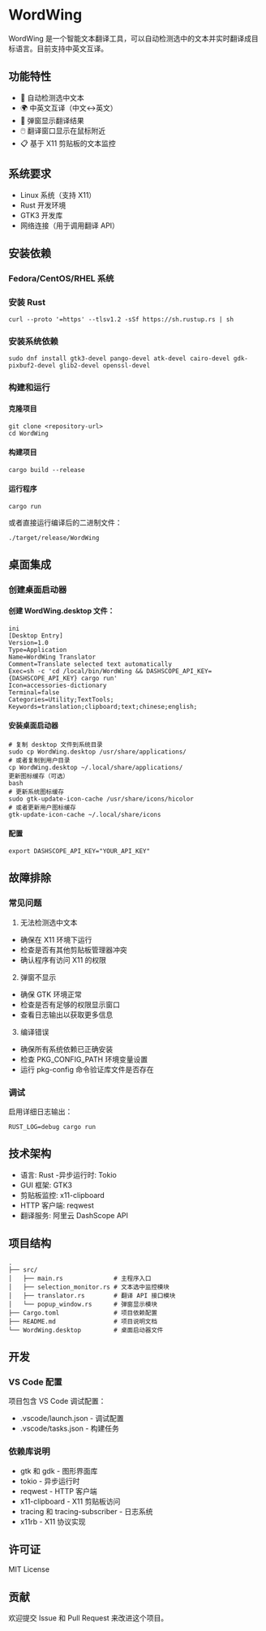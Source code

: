 # WordWing

WordWing 是一个智能文本翻译工具，可以自动检测选中的文本并实时翻译成目标语言。目前支持中英文互译。

## 功能特性

- 🔄 自动检测选中文本
- 🌍 中英文互译（中文↔英文）
- 💬 弹窗显示翻译结果
- 🖱️ 翻译窗口显示在鼠标附近
- 📋 基于 X11 剪贴板的文本监控

## 系统要求

- Linux 系统（支持 X11）
- Rust 开发环境
- GTK3 开发库
- 网络连接（用于调用翻译 API）

## 安装依赖

###  Fedora/CentOS/RHEL 系统
### 安装 Rust
```
curl --proto '=https' --tlsv1.2 -sSf https://sh.rustup.rs | sh
```
### 安装系统依赖
```
sudo dnf install gtk3-devel pango-devel atk-devel cairo-devel gdk-pixbuf2-devel glib2-devel openssl-devel
```
### 构建和运行
#### 克隆项目
```
git clone <repository-url>
cd WordWing
```
#### 构建项目
```
cargo build --release
```

#### 运行程序
```
cargo run
```
或者直接运行编译后的二进制文件：
```
./target/release/WordWing
```

## 桌面集成
### 创建桌面启动器
#### 创建 WordWing.desktop 文件：
```
ini
[Desktop Entry]
Version=1.0
Type=Application
Name=WordWing Translator
Comment=Translate selected text automatically
Exec=sh -c 'cd /local/bin/WordWing && DASHSCOPE_API_KEY={DASHSCOPE_API_KEY} cargo run'
Icon=accessories-dictionary
Terminal=false
Categories=Utility;TextTools;
Keywords=translation;clipboard;text;chinese;english;
```
#### 安装桌面启动器
```
# 复制 desktop 文件到系统目录
sudo cp WordWing.desktop /usr/share/applications/
# 或者复制到用户目录
cp WordWing.desktop ~/.local/share/applications/
更新图标缓存（可选）
bash
# 更新系统图标缓存
sudo gtk-update-icon-cache /usr/share/icons/hicolor
# 或者更新用户图标缓存
gtk-update-icon-cache ~/.local/share/icons
```
#### 配置
```
export DASHSCOPE_API_KEY="YOUR_API_KEY"
```

## 故障排除
### 常见问题
1. 无法检测选中文本

- 确保在 X11 环境下运行
- 检查是否有其他剪贴板管理器冲突
- 确认程序有访问 X11 的权限
2.  弹窗不显示

- 确保 GTK 环境正常
- 检查是否有足够的权限显示窗口
- 查看日志输出以获取更多信息
3. 编译错误

- 确保所有系统依赖已正确安装
- 检查 PKG_CONFIG_PATH 环境变量设置
- 运行 pkg-config 命令验证库文件是否存在
### 调试
启用详细日志输出：

```
RUST_LOG=debug cargo run
```
## 技术架构
- 语言: Rust
-异步运行时: Tokio
- GUI 框架: GTK3
- 剪贴板监控: x11-clipboard
- HTTP 客户端: reqwest
- 翻译服务: 阿里云 DashScope API

## 项目结构
```
.
├── src/
│   ├── main.rs              # 主程序入口
│   ├── selection_monitor.rs # 文本选中监控模块
│   ├── translator.rs        # 翻译 API 接口模块
│   └── popup_window.rs      # 弹窗显示模块
├── Cargo.toml               # 项目依赖配置
├── README.md                # 项目说明文档
└── WordWing.desktop         # 桌面启动器文件
```
## 开发
### VS Code 配置

项目包含 VS Code 调试配置：

- .vscode/launch.json - 调试配置
- .vscode/tasks.json - 构建任务

### 依赖库说明
- gtk 和 gdk - 图形界面库
- tokio - 异步运行时
- reqwest - HTTP 客户端
- x11-clipboard - X11 剪贴板访问
- tracing 和 tracing-subscriber - 日志系统
- x11rb - X11 协议实现

## 许可证

MIT License

## 贡献

欢迎提交 Issue 和 Pull Request 来改进这个项目。